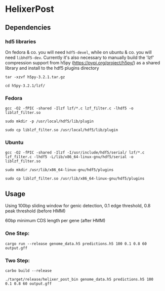 # HelixerPost
## Dependencies
### hd5 libraries
On fedora & co. you will need `hdf5-devel`, while on ubuntu & co. you will need `libhdf5-dev`.
Currently it's also necessary to manually build the 'lzf' compression support from h5py (https://pypi.org/project/h5py/) as a shared library and install to the hdf5 plugins directory

`tar -xzvf h5py-3.2.1.tar.gz`

`cd h5py-3.2.1/lzf/`

### Fedora
`gcc -O2 -fPIC -shared -Ilzf lzf/*.c lzf_filter.c -lhdf5 -o liblzf_filter.so`

`sudo mkdir -p /usr/local/hdf5/lib/plugin`

`sudo cp liblzf_filter.so /usr/local/hdf5/lib/plugin`

### Ubuntu
`gcc -O2 -fPIC -shared -Ilzf -I/usr/include/hdf5/serial/ lzf/*.c lzf_filter.c -lhdf5 -L/lib/x86_64-linux-gnu/hdf5/serial -o liblzf_filter.so`

`sudo mkdir /usr/lib/x86_64-linux-gnu/hdf5/plugins`

`sudo cp liblzf_filter.so /usr/lib/x86_64-linux-gnu/hdf5/plugins`



## Usage

Using 100bp sliding window for genic detection, 0.1 edge threshold, 0.8 peak threshold (before HMM)

60bp minimum CDS length per gene (after HMM)

### One Step:

`cargo run --release genome_data.h5 predictions.h5 100 0.1 0.8 60 output.gff`

### Two Step: 

`carbo build --release`

`./target/release/helixer_post_bin genome_data.h5 predictions.h5 100 0.1 0.8 60 output.gff`


